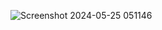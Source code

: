 ![Screenshot 2024-05-25 051146](https://github.com/LonelyJonathan537/Random-Password-Generate-Tools/assets/170762469/20272036-6550-40fb-b7dc-8f21e22e287b)
